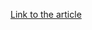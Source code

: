 [Link to the article](https://www.nist.gov/blogs/cybersecurity-insights/privacy-attacks-federated-learning)
